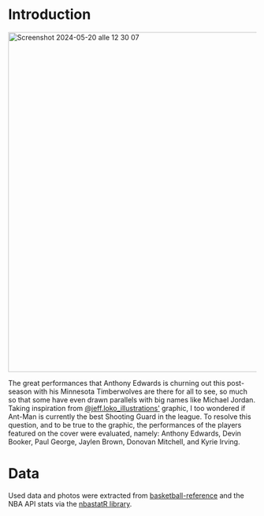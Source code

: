 # Introduction
<img width="689" alt="Screenshot 2024-05-20 alle 12 30 07" src="https://github.com/marinoalfonso/bestShootingGuard/assets/166382565/773a5543-78ab-42c7-a737-ac39da5ed76d">

The great performances that Anthony Edwards is churning out this post-season with his Minnesota Timberwolves are there for all to see, so much so that some have even drawn parallels with big names like Michael Jordan. Taking inspiration from [\@jeff.loko_illustrations'](https://www.instagram.com/jeff.loko_illustrations/) graphic, I too wondered if Ant-Man is currently the best Shooting Guard in the league. To resolve this question, and to be true to the graphic, the performances of the players featured on the cover were evaluated, namely: Anthony Edwards, Devin Booker, Paul George, Jaylen Brown, Donovan Mitchell, and Kyrie Irving.

# Data 
Used data and photos were extracted from [basketball-reference](https://www.basketball-reference.com) and the NBA API stats via the [nbastatR library](https://github.com/abresler/nbastatR).
